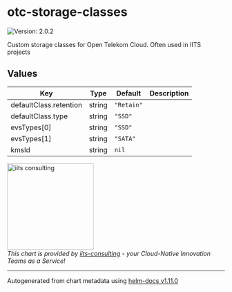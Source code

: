 # otc-storage-classes

![Version: 2.0.2](https://img.shields.io/badge/Version-2.0.2-informational?style=flat-square)

Custom storage classes for Open Telekom Cloud. Often used in IITS projects

## Values

| Key | Type | Default | Description |
|-----|------|---------|-------------|
| defaultClass.retention | string | `"Retain"` |  |
| defaultClass.type | string | `"SSD"` |  |
| evsTypes[0] | string | `"SSD"` |  |
| evsTypes[1] | string | `"SATA"` |  |
| kmsId | string | `nil` |  |

<img src="https://iits-consulting.de/wp-content/uploads/2021/08/iits-logo-2021-red-square-xl.png"
alt="iits consulting" id="logo" width="200" height="200">
<br>
*This chart is provided by [iits-consulting](https://iits-consulting.de/) - your Cloud-Native Innovation Teams as a Service!*

----------------------------------------------
Autogenerated from chart metadata using [helm-docs v1.11.0](https://github.com/norwoodj/helm-docs/releases/v1.11.0)
